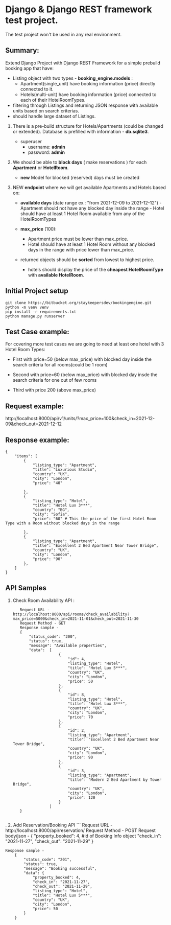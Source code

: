 # Django & Django REST framework test project.
The test project won't be used in any real environment.


## Summary:

Extend Django Project with Django REST Framework for a simple prebuild booking app that have:
- Listing object with two types - **booking_engine.models** :
    - Apartment(single_unit) have booking information (price) directly connected to it.
    - Hotels(multi-unit) have booking information (price) connected to each of their HotelRoomTypes.
- filtering through Listings and returning JSON response with available units based on search criterias.
- should handle large dataset of Listings.

1. There is a pre-build structure for Hotels/Apartments (could be changed or extended). Database is prefilled with information - **db.sqlite3**.
    - superuser
        - username: **admin**
        - password: **admin**

2. We should be able to **block days** ( make reservations ) for each **Apartment** or **HotelRoom**.
    - **new** Model for blocked (reserved) days must be created

3. NEW **endpoint** where we will get available Apartments and Hotels based on:
	- **available days** (date range ex.: "from 2021-12-09 to 2021-12-12")
            - Apartment should not have any blocked day inside the range
            - Hotel should have at least 1 Hotel Room available from any of the HotelRoomTypes
     - **max_price** (100):
		- Apartment price must be lower than max_price.
		- Hotel should have at least 1 Hotel Room without any blocked days in the range with price lower than max_price.

	- returned objects should be **sorted** from lowest to highest price.
		-  hotels should display the price of the **cheapest HotelRoomType** with **available HotelRoom**.


## Initial Project setup
    git clone https://bitbucket.org/staykeepersdev/bookingengine.git
    python -m venv venv
    pip install -r requirements.txt
    python manage.py runserver


## Test Case example:

For covering more test cases we are going to need at least one hotel with 3 Hotel Room Types:

- First with price=50 (below max_price) with blocked day inside the search criteria for all rooms(could be 1 room)

- Second with price=60 (below max_price) with blocked day insde the search criteria for one out of few rooms

- Third with price 200 (above max_price) 


## Request example:

http://localhost:8000/api/v1/units/?max_price=100&check_in=2021-12-09&check_out=2021-12-12


## Response example:

    {
        "items": [
            {
                "listing_type": "Apartment",
                "title": "Luxurious Studio",
                "country": "UK",
                "city": "London",
                "price": "40"

            },
            {
                "listing_type": "Hotel",
                "title": "Hotel Lux 3***",
                "country": "BG",
                "city": "Sofia",
                "price": "60" # This the price of the first Hotel Room Type with a Room without blocked days in the range

            },
            {
                "listing_type": "Apartment",
                "title": "Excellent 2 Bed Apartment Near Tower Bridge",
                "country": "UK",
                "city": "London",
                "price": "90"
            },
        ]
    }


## API Samples

1. Check Room Availability API :
    ```   
       Request URL - http://localhost:8000/api/rooms/check_availability?max_price=5000&check_in=2021-11-01&check_out=2021-11-30
       Request Method - GET
       Response sample - 
       {
           "status_code": "200",
           "status": true,
           "message": "Available properties",
           "data":  [
                        {
                            "id": 4,
                            "listing_type": "Hotel",
                            "title": "Hotel Lux 5***",
                            "country": "UK",
                            "city": "London",
                            "price": 50
                        },
                        {
                            "id": 8,
                            "listing_type": "Hotel",
                            "title": "Hotel Lux 3***",
                            "country": "UK",
                            "city": "London",
                            "price": 70
                        },
                        {
                            "id": 2,
                            "listing_type": "Apartment",
                            "title": "Excellent 2 Bed Apartment Near Tower Bridge",
                            "country": "UK",
                            "city": "London",
                            "price": 90
                        },
                        {
                            "id": 3,
                            "listing_type": "Apartment",
                            "title": "Modern 2 Bed Apartment by Tower Bridge",
                            "country": "UK",
                            "city": "London",
                            "price": 120
                        }
                    ]
       }


.
2. Add Reservation/Booking API
    ```
    Request URL - http://localhost:8000/api/reservation/
    Request Method - POST
    Request body/json -
         {
            "property_booked": 4,   #id of Booking Info object
            "check_in": "2021-11-27",
            "check_out": "2021-11-29"
         }
         
    Response sample -
        {
            "status_code": "201",
            "status": true,
            "message": "Booking successful",
            "data": {
                "property_booked": 4,
                "check_in": "2021-11-27",
                "check_out": "2021-11-29",
                "listing_type": "Hotel",
                "title": "Hotel Lux 5***",
                "country": "UK",
                "city": "London",
                "price": 50
            }
        }
        